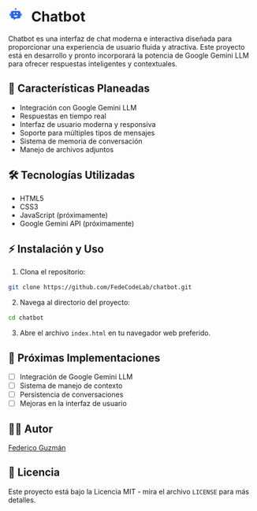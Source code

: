 ﻿# <img src="chatbotFill.svg" width="30" style="margin-right: 10px" /> Chatbot

Chatbot es una interfaz de chat moderna e interactiva diseñada para proporcionar una experiencia de usuario fluida y atractiva. Este proyecto está en desarrollo y pronto incorporará la potencia de Google Gemini LLM para ofrecer respuestas inteligentes y contextuales.

## 🚀 Características Planeadas

- Integración con Google Gemini LLM
- Respuestas en tiempo real
- Interfaz de usuario moderna y responsiva
- Soporte para múltiples tipos de mensajes
- Sistema de memoria de conversación
- Manejo de archivos adjuntos

## 🛠️ Tecnologías Utilizadas

- HTML5
- CSS3
- JavaScript (próximamente)
- Google Gemini API (próximamente)

## ⚡ Instalación y Uso

1. Clona el repositorio:

```bash
git clone https://github.com/FedeCodeLab/chatbot.git
```

2. Navega al directorio del proyecto:

```bash
cd chatbot
```

3. Abre el archivo `index.html` en tu navegador web preferido.

## 🔮 Próximas Implementaciones

- [ ] Integración de Google Gemini LLM
- [ ] Sistema de manejo de contexto
- [ ] Persistencia de conversaciones
- [ ] Mejoras en la interfaz de usuario

## 👨‍💻 Autor

[Federico Guzmán](https://github.com/FedeCodeLab)

## 📄 Licencia

Este proyecto está bajo la Licencia MIT - mira el archivo `LICENSE` para más detalles.

